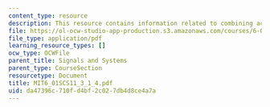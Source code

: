 ```yaml
---
content_type: resource
description: This resource contains information related to combining accounts.
file: https://ol-ocw-studio-app-production.s3.amazonaws.com/courses/6-01sc-introduction-to-electrical-engineering-and-computer-science-i-spring-2011/da47396c710fd4bf2c027db4d8ce4a7a_MIT6_01SCS11_3_1_4.pdf
file_type: application/pdf
learning_resource_types: []
ocw_type: OCWFile
parent_title: Signals and Systems
parent_type: CourseSection
resourcetype: Document
title: MIT6_01SCS11_3_1_4.pdf
uid: da47396c-710f-d4bf-2c02-7db4d8ce4a7a
---
```

